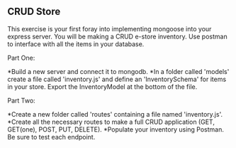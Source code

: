 CRUD Store
----------
This exercise is your first foray into implementing mongoose into your express server. You will be making a CRUD e-store inventory. Use postman to interface with all the items in your database.

Part One:

*Build a new server and connect it to mongodb.
*In a folder called 'models' create a file called 'inventory.js' and define an 'InventorySchema' for items in your store. Export the InventoryModel at the bottom of the file.

Part Two:

*Create a new folder called 'routes' containing a file named 'inventory.js'.
*Create all the necessary routes to make a full CRUD application (GET, GET(one), POST, PUT, DELETE).
*Populate your inventory using Postman. Be sure to test each endpoint.
